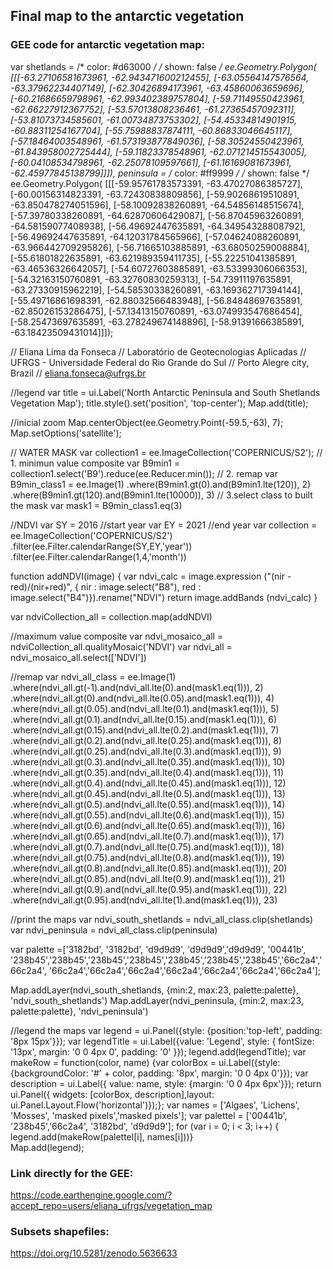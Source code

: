 ## Final map to the antarctic vegetation


### GEE code for antarctic vegetation map:

var shetlands = 
    /* color: #d63000 */
    /* shown: false */
    ee.Geometry.Polygon(
        [[[-63.27106581673961, -62.943471600212455],
          [-63.05564147576564, -63.37962234407149],
          [-62.30426894173961, -63.45860063659696],
          [-60.21686659798961, -62.993402389757804],
          [-59.71149550423961, -62.66227912367752],
          [-53.57013808236461, -61.27365457092311],
          [-53.81073734585601, -61.00734873753302],
          [-54.45334814901915, -60.88311254167704],
          [-55.75988837874111, -60.86833046645117],
          [-57.18464003548961, -61.573193877849036],
          [-58.30524550423961, -61.843958002725444],
          [-59.11823378548961, -62.071214515543005],
          [-60.04108534798961, -62.25078109597661],
          [-61.16169081673961, -62.45977845138799]]]),
    peninsula = 
    /* color: #ff9999 */
    /* shown: false */
    ee.Geometry.Polygon(
        [[[-59.95761783573391, -63.47027086385727],
          [-60.00156314823391, -63.72430838809856],
          [-59.90268619510891, -63.850478274051596],
          [-58.10092838260891, -64.54856148515674],
          [-57.39780338260891, -64.62870606429087],
          [-56.87045963260891, -64.58159077408938],
          [-56.49692447635891, -64.34954328808792],
          [-56.49692447635891, -64.12031784565966],
          [-57.04624088260891, -63.966442709295826],
          [-56.71665103885891, -63.68050259008884],
          [-55.61801822635891, -63.621989359411735],
          [-55.22251041385891, -63.46536326642057],
          [-54.60727603885891, -63.53399306066353],
          [-54.32163150760891, -63.32760830259313],
          [-54.73911197635891, -63.27330915962219],
          [-54.58530338260891, -63.169362717394144],
          [-55.49716861698391, -62.88032566483948],
          [-56.84848697635891, -62.85026153286475],
          [-57.13413150760891, -63.074993547686454],
          [-58.25473697635891, -63.278249674148896],
          [-58.91391666385891, -63.18423509431014]]]);


// Eliana Lima da Fonseca
// Laboratório de Geotecnologias Aplicadas
// UFRGS - Universidade Federal do Rio Grande do Sul
// Porto Alegre city, Brazil
// eliana.fonseca@ufrgs.br

//legend
var title = ui.Label('North Antarctic Peninsula and South Shetlands Vegetation Map');
title.style().set('position', 'top-center');
Map.add(title);

//inicial zoom
Map.centerObject(ee.Geometry.Point(-59.5,-63), 7);
Map.setOptions('satellite');

// WATER MASK
var collection1 = ee.ImageCollection('COPERNICUS/S2');
// 1. minimun value composite
var B9min1 = collection1.select('B9').reduce(ee.Reducer.min());
// 2. remap
var B9min_class1 = ee.Image(1)
          .where(B9min1.gt(0).and(B9min1.lte(120)), 2)
          .where(B9min1.gt(120).and(B9min1.lte(10000)), 3)
// 3.select class to built the mask
var mask1 = B9min_class1.eq(3)


//NDVI 
var SY = 2016 //start year
var EY = 2021 //end year
var collection = ee.ImageCollection('COPERNICUS/S2')
.filter(ee.Filter.calendarRange(SY,EY,'year'))
.filter(ee.Filter.calendarRange(1,4,'month'))

function addNDVI(image) {
var ndvi_calc = image.expression
("(nir - red)/(nir+red)", 
{ nir : image.select("B8"),
  red : image.select("B4")}).rename("NDVI")
return image.addBands (ndvi_calc)
}

var ndviCollection_all = collection.map(addNDVI) 

//maximum value composite
var ndvi_mosaico_all = ndviCollection_all.qualityMosaic('NDVI')
var ndvi_all = ndvi_mosaico_all.select(['NDVI'])

//remap
var ndvi_all_class = ee.Image(1)
          .where(ndvi_all.gt(-1).and(ndvi_all.lte(0).and(mask1.eq(1))), 2)
          .where(ndvi_all.gt(0).and(ndvi_all.lte(0.05).and(mask1.eq(1))), 4)
          .where(ndvi_all.gt(0.05).and(ndvi_all.lte(0.1).and(mask1.eq(1))), 5)
          .where(ndvi_all.gt(0.1).and(ndvi_all.lte(0.15).and(mask1.eq(1))), 6)
          .where(ndvi_all.gt(0.15).and(ndvi_all.lte(0.2).and(mask1.eq(1))), 7)
          .where(ndvi_all.gt(0.2).and(ndvi_all.lte(0.25).and(mask1.eq(1))), 8)
          .where(ndvi_all.gt(0.25).and(ndvi_all.lte(0.3).and(mask1.eq(1))), 9)
          .where(ndvi_all.gt(0.3).and(ndvi_all.lte(0.35).and(mask1.eq(1))), 10)
          .where(ndvi_all.gt(0.35).and(ndvi_all.lte(0.4).and(mask1.eq(1))), 11)
          .where(ndvi_all.gt(0.4).and(ndvi_all.lte(0.45).and(mask1.eq(1))), 12)
          .where(ndvi_all.gt(0.45).and(ndvi_all.lte(0.5).and(mask1.eq(1))), 13)
          .where(ndvi_all.gt(0.5).and(ndvi_all.lte(0.55).and(mask1.eq(1))), 14)
          .where(ndvi_all.gt(0.55).and(ndvi_all.lte(0.6).and(mask1.eq(1))), 15)
          .where(ndvi_all.gt(0.6).and(ndvi_all.lte(0.65).and(mask1.eq(1))), 16)
          .where(ndvi_all.gt(0.65).and(ndvi_all.lte(0.7).and(mask1.eq(1))), 17)
          .where(ndvi_all.gt(0.7).and(ndvi_all.lte(0.75).and(mask1.eq(1))), 18)
          .where(ndvi_all.gt(0.75).and(ndvi_all.lte(0.8).and(mask1.eq(1))), 19)
          .where(ndvi_all.gt(0.8).and(ndvi_all.lte(0.85).and(mask1.eq(1))), 20)
          .where(ndvi_all.gt(0.85).and(ndvi_all.lte(0.9).and(mask1.eq(1))), 21)
          .where(ndvi_all.gt(0.9).and(ndvi_all.lte(0.95).and(mask1.eq(1))), 22)
          .where(ndvi_all.gt(0.95).and(ndvi_all.lte(1).and(mask1.eq(1))), 23)

//print the maps
var ndvi_south_shetlands = ndvi_all_class.clip(shetlands)
var ndvi_peninsula = ndvi_all_class.clip(peninsula)

var palette =['3182bd', '3182bd', 'd9d9d9', 'd9d9d9','d9d9d9', '00441b', '238b45','238b45','238b45','238b45','238b45','238b45','238b45','66c2a4','66c2a4', '66c2a4','66c2a4','66c2a4','66c2a4','66c2a4','66c2a4','66c2a4']; 

Map.addLayer(ndvi_south_shetlands, {min:2, max:23, palette:palette}, 'ndvi_south_shetlands')
Map.addLayer(ndvi_peninsula, {min:2, max:23, palette:palette}, 'ndvi_peninsula')


//legend the maps
var legend = ui.Panel({style: {position:'top-left', padding: '8px 15px'}});
var legendTitle = ui.Label({value: 'Legend', style: { fontSize: '13px', margin: '0 0 4px 0', padding: '0' }});
legend.add(legendTitle);
var makeRow = function(color, name) {var colorBox = ui.Label({style: {backgroundColor: '#' + color, padding: '8px', margin: '0 0 4px 0'}});
var description = ui.Label({ value: name, style: {margin: '0 0 4px 6px'}});
return ui.Panel({ widgets: [colorBox, description],layout: ui.Panel.Layout.Flow('horizontal')});};
var names = ['Algaes', 'Lichens', 'Mosses', 'masked pixels','masked pixels'];
var palettel  = ['00441b', '238b45','66c2a4', '3182bd', 'd9d9d9'];
for (var i = 0; i < 3; i++) { legend.add(makeRow(palettel[i], names[i]))}  
Map.add(legend);

### Link directly for the GEE:
https://code.earthengine.google.com/?accept_repo=users/eliana_ufrgs/vegetation_map


### Subsets shapefiles:

https://doi.org/10.5281/zenodo.5636633

